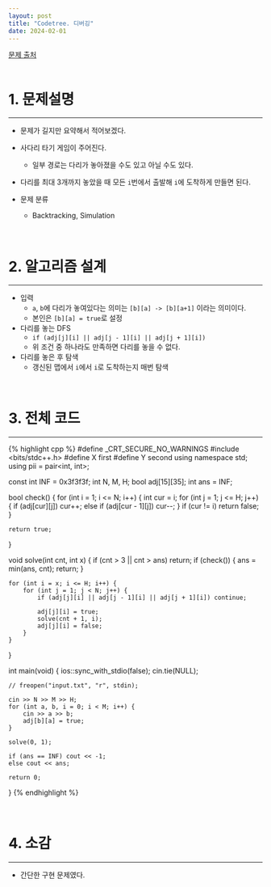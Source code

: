 ```yaml
---
layout: post
title: "Codetree. 디버깅"
date: 2024-02-01
---
```


[문제 출처](https://www.codetree.ai/training-field/frequent-problems/problems/debugging) <br/><br/>


# 1. 문제설명
<hr>

- 문제가 길지만 요약해서 적어보겠다.
- 사다리 타기 게임이 주어진다.
  - 일부 경로는 다리가 놓아졌을 수도 있고 아닐 수도 있다.
- 다리를 최대 3개까지 놓았을 때 모든 `i`번에서 출발해 `i`에 도착하게 만들면 된다.

- 문제 분류
  - Backtracking, Simulation


<br/>

# 2. 알고리즘 설계
<hr>

- 입력
  - `a`, `b`에 다리가 놓여있다는 의미는 `[b][a] -> [b][a+1]` 이라는 의미이다.
  - 본인은 `[b][a] = true`로 설정
- 다리를 놓는 DFS
  - `if (adj[j][i] || adj[j - 1][i] || adj[j + 1][i])`
  - 위 조건 중 하나라도 만족하면 다리를 놓을 수 없다.
- 다리를 놓은 후 탐색
  - 갱신된 맵에서 `i`에서 `i`로 도착하는지 매번 탐색


<br/>

# 3. 전체 코드
<hr>

{% highlight cpp %}
#define _CRT_SECURE_NO_WARNINGS
#include <bits/stdc++.h>
#define X first
#define Y second
using namespace std;
using pii = pair<int, int>;

const int INF = 0x3f3f3f;
int N, M, H;
bool adj[15][35];
int ans = INF;

bool check() {
	for (int i = 1; i <= N; i++) {
		int cur = i;
		for (int j = 1; j <= H; j++) {
			if (adj[cur][j]) cur++;
			else if (adj[cur - 1][j]) cur--;
		}
		if (cur != i) return false;
	}

	return true;
}

void solve(int cnt, int x) {
	if (cnt > 3 || cnt > ans) return;
	if (check()) {
		ans = min(ans, cnt);
		return;
	}

	for (int i = x; i <= H; i++) {
		for (int j = 1; j < N; j++) {
			if (adj[j][i] || adj[j - 1][i] || adj[j + 1][i]) continue;

			adj[j][i] = true;
			solve(cnt + 1, i);
			adj[j][i] = false;
		}
	}
}

int main(void) {
	ios::sync_with_stdio(false);
	cin.tie(NULL);

	// freopen("input.txt", "r", stdin);

	cin >> N >> M >> H;
	for (int a, b, i = 0; i < M; i++) {
		cin >> a >> b;
		adj[b][a] = true;
	}

	solve(0, 1);

	if (ans == INF) cout << -1;
	else cout << ans;

	return 0;
}
{% endhighlight %}

<br/>

# 4. 소감
<hr>

- 간단한 구현 문제였다.